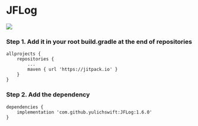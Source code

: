 # JFLog

[![](https://jitpack.io/v/yulichswift/JFLog.svg)](https://jitpack.io/#yulichswift/JFLog)

### Step 1. Add it in your root build.gradle at the end of repositories
```
allprojects {
    repositories {
        ...
        maven { url 'https://jitpack.io' }
    }
}
```
 
### Step 2. Add the dependency
```
dependencies {
    implementation 'com.github.yulichswift:JFLog:1.6.0'
}
```
